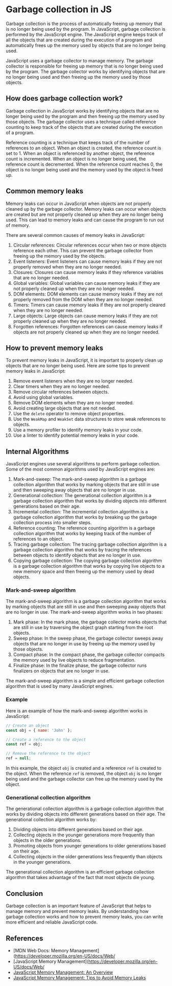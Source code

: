 # Garbage collection in JS

Garbage collection is the process of automatically freeing up memory that is no longer being used by the program. In JavaScript, garbage collection is performed by the JavaScript engine. The JavaScript engine keeps track of all the objects that are created during the execution of a program and automatically frees up the memory used by objects that are no longer being used.

JavaScript uses a garbage collector to manage memory. The garbage collector is responsible for freeing up memory that is no longer being used by the program. The garbage collector works by identifying objects that are no longer being used and then freeing up the memory used by those objects.

## How does garbage collection work?

Garbage collection in JavaScript works by identifying objects that are no longer being used by the program and then freeing up the memory used by those objects. The garbage collector uses a technique called reference counting to keep track of the objects that are created during the execution of a program.

Reference counting is a technique that keeps track of the number of references to an object. When an object is created, the reference count is set to 1. When an object is referenced by another object, the reference count is incremented. When an object is no longer being used, the reference count is decremented. When the reference count reaches 0, the object is no longer being used and the memory used by the object is freed up.

## Common memory leaks

Memory leaks can occur in JavaScript when objects are not properly cleaned up by the garbage collector. Memory leaks can occur when objects are created but are not properly cleaned up when they are no longer being used. This can lead to memory leaks and can cause the program to run out of memory.

There are several common causes of memory leaks in JavaScript:

1. Circular references: Circular references occur when two or more objects reference each other. This can prevent the garbage collector from freeing up the memory used by the objects.
2. Event listeners: Event listeners can cause memory leaks if they are not properly removed when they are no longer needed.
3. Closures: Closures can cause memory leaks if they reference variables that are no longer needed.
4. Global variables: Global variables can cause memory leaks if they are not properly cleaned up when they are no longer needed.
5. DOM elements: DOM elements can cause memory leaks if they are not properly removed from the DOM when they are no longer needed.
6. Timers: Timers can cause memory leaks if they are not properly cleared when they are no longer needed.
7. Large objects: Large objects can cause memory leaks if they are not properly cleaned up when they are no longer needed.
8. Forgotten references: Forgotten references can cause memory leaks if objects are not properly cleaned up when they are no longer needed.

## How to prevent memory leaks

To prevent memory leaks in JavaScript, it is important to properly clean up objects that are no longer being used. Here are some tips to prevent memory leaks in JavaScript:

1. Remove event listeners when they are no longer needed.
2. Clear timers when they are no longer needed.
3. Remove circular references between objects.
4. Avoid using global variables.
5. Remove DOM elements when they are no longer needed.
6. Avoid creating large objects that are not needed.
7. Use the `delete` operator to remove object properties.
8. Use the `WeakMap` and `WeakSet` data structures to store weak references to objects.
9. Use a memory profiler to identify memory leaks in your code.
10. Use a linter to identify potential memory leaks in your code.

## Internal Algorithms

JavaScript engines use several algorithms to perform garbage collection. Some of the most common algorithms used by JavaScript engines are:

1. Mark-and-sweep: The mark-and-sweep algorithm is a garbage collection algorithm that works by marking objects that are still in use and then sweeping away objects that are no longer in use.
2. Generational collection: The generational collection algorithm is a garbage collection algorithm that works by dividing objects into different generations based on their age.
3. Incremental collection: The incremental collection algorithm is a garbage collection algorithm that works by breaking up the garbage collection process into smaller steps.
4. Reference counting: The reference counting algorithm is a garbage collection algorithm that works by keeping track of the number of references to an object.
5. Tracing garbage collection: The tracing garbage collection algorithm is a garbage collection algorithm that works by tracing the references between objects to identify objects that are no longer in use.
6. Copying garbage collection: The copying garbage collection algorithm is a garbage collection algorithm that works by copying live objects to a new memory space and then freeing up the memory used by dead objects.

### Mark-and-sweep algorithm

The mark-and-sweep algorithm is a garbage collection algorithm that works by marking objects that are still in use and then sweeping away objects that are no longer in use. The mark-and-sweep algorithm works in two phases:

1. Mark phase: In the mark phase, the garbage collector marks objects that are still in use by traversing the object graph starting from the root objects.
2. Sweep phase: In the sweep phase, the garbage collector sweeps away objects that are no longer in use by freeing up the memory used by those objects.
3. Compact phase: In the compact phase, the garbage collector compacts the memory used by live objects to reduce fragmentation.
4. Finalize phase: In the finalize phase, the garbage collector runs finalizers on objects that are no longer in use.

The mark-and-sweep algorithm is a simple and efficient garbage collection algorithm that is used by many JavaScript engines.

### Example

Here is an example of how the mark-and-sweep algorithm works in JavaScript:

```javascript
// Create an object
const obj = { name: 'John' };

// Create a reference to the object
const ref = obj;

// Remove the reference to the object
ref = null;
```

In this example, the object `obj` is created and a reference `ref` is created to the object. When the reference `ref` is removed, the object `obj` is no longer being used and the garbage collector can free up the memory used by the object.

### Generational collection algorithm

The generational collection algorithm is a garbage collection algorithm that works by dividing objects into different generations based on their age. The generational collection algorithm works by:

1. Dividing objects into different generations based on their age.
2. Collecting objects in the younger generations more frequently than objects in the older generations.
3. Promoting objects from younger generations to older generations based on their age.
4. Collecting objects in the older generations less frequently than objects in the younger generations.

The generational collection algorithm is an efficient garbage collection algorithm that takes advantage of the fact that most objects die young.

## Conclusion

Garbage collection is an important feature of JavaScript that helps to manage memory and prevent memory leaks. By understanding how garbage collection works and how to prevent memory leaks, you can write more efficient and reliable JavaScript code.

## References

- [MDN Web Docs: Memory Management](https://developer.mozilla.org/en-US/docs/Web/
- [JavaScript Memory Management](https://developer.mozilla.org/en-US/docs/Web/
- [JavaScript Memory Management: An Overview](https://blog.sessionstack.com/how-javascript-works-memory-management-how-to-handle-4-common-memory-leaks-3f28b94cfbec)
- [JavaScript Memory Management: Tips to Avoid Memory Leaks](https://auth0.com/blog/four-types-of-leaks-in-your-javascript-code-and-how-to-get-rid-of-them/)
